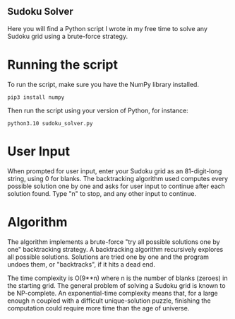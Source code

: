 ## Sudoku Solver

Here you will find a Python script I wrote in my free time to solve any Sudoku grid using a brute-force strategy.

# Running the script

To run the script, make sure you have the NumPy library installed.

```
pip3 install numpy
```

Then run the script using your version of Python, for instance:

```
python3.10 sudoku_solver.py
```
# User Input

When prompted for user input, enter your Sudoku grid as an 81-digit-long string, using 0 for blanks.
The backtracking algorithm used computes every possible solution one by one and asks for user input to continue after each solution found.
Type "n" to stop, and any other input to continue.

# Algorithm

The algorithm implements a brute-force "try all possible solutions one by one" backtracking strategy.
A backtracking algorithm recursively explores all possible solutions. Solutions are tried one by one and the program undoes them, or "backtracks", if it hits a dead end.

The time complexity is O(9**n) where n is the number of blanks (zeroes) in the starting grid.
The general problem of solving a Sudoku grid is known to be NP-complete. An exponential-time complexity means that, for a large enough n coupled with a difficult unique-solution puzzle, finishing the computation could require more time than the age of universe.
